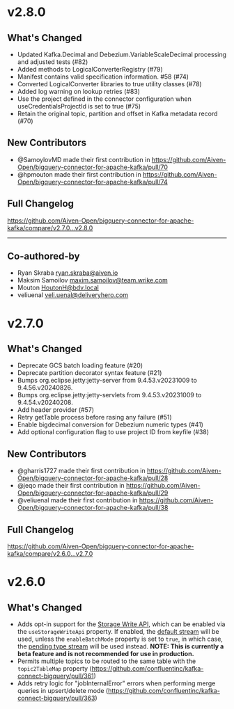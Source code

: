 

# v2.8.0
## What's Changed
- Updated Kafka.Decimal and Debezium.VariableScaleDecimal processing and adjusted tests (#82)
- Added methods to LogicalConverterRegistry (#79)
- Manifest contains valid specification information. #58 (#74)
- Converted LogicalConverter libraries to true utility classes (#78)
- Added log warning on lookup retries (#83)
- Use the project defined in the connector configuration when useCredentialsProjectId is set to true (#75)
- Retain the original topic, partition and offset in Kafka metadata record (#70)

## New Contributors
* @SamoylovMD made their first contribution in https://github.com/Aiven-Open/bigquery-connector-for-apache-kafka/pull/70
* @hpmouton made their first contribution in https://github.com/Aiven-Open/bigquery-connector-for-apache-kafka/pull/74

## Full Changelog ##
https://github.com/Aiven-Open/bigquery-connector-for-apache-kafka/compare/v2.7.0...v2.8.0

---------
## Co-authored-by ##
 - Ryan Skraba <ryan.skraba@aiven.io>
 - Maksim Samoilov <maxim.samoilov@team.wrike.com>
 - Mouton <HoutonH@bdv.local>
 - veliuenal <veli.uenal@deliveryhero.com>

# v2.7.0

## What's Changed

* Deprecate GCS batch loading feature (#20)
* Deprecate partition decorator syntax feature (#21)
* Bumps org.eclipse.jetty:jetty-server from 9.4.53.v20231009 to 9.4.56.v20240826.
* Bumps org.eclipse.jetty:jetty-servlets from 9.4.53.v20231009 to 9.4.54.v20240208.
* Add header provider (#57)
* Retry getTable process before rasing any failure (#51)
* Enable bigdecimal conversion for Debezium numeric types (#41)
* Add optional configuration flag to use project ID from keyfile (#38)

## New Contributors
* @gharris1727 made their first contribution in https://github.com/Aiven-Open/bigquery-connector-for-apache-kafka/pull/28
* @jeqo made their first contribution in https://github.com/Aiven-Open/bigquery-connector-for-apache-kafka/pull/29
* @veliuenal made their first contribution in https://github.com/Aiven-Open/bigquery-connector-for-apache-kafka/pull/38

## Full Changelog
https://github.com/Aiven-Open/bigquery-connector-for-apache-kafka/compare/v2.6.0...v2.7.0

# v2.6.0
## What's Changed
- Adds opt-in support for the [Storage Write API](https://cloud.google.com/bigquery/docs/write-api), which can be enabled via the `useStorageWriteApi` property. If enabled, the [default stream](https://cloud.google.com/bigquery/docs/write-api-streaming#at-least-once) will be used, unless the `enableBatchMode` property is set to `true`, in which case, the [pending type stream](https://cloud.google.com/bigquery/docs/write-api-batch#batch_load_data_using_pending_type) will be used instead. **NOTE: This is currently a beta feature and is not recommended for use in production.**
- Permits multiple topics to be routed to the same table with the `topic2TableMap` property (https://github.com/confluentinc/kafka-connect-bigquery/pull/361)
- Adds retry logic for "jobInternalError" errors when performing merge queries in upsert/delete mode (https://github.com/confluentinc/kafka-connect-bigquery/pull/363)